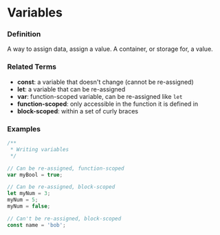 # Variables

### Definition

A way to assign data, assign a value.
A container, or storage for, a value.

### Related Terms

- **const**: a variable that doesn't change (cannot be re-assigned)
- **let**: a variable that can be re-assigned
- **var**: function-scoped variable, can be re-assigned like `let`
- **function-scoped**: only accessible in the function it is defined in
- **block-scoped**: within a set of curly braces

### Examples

```js
/**
 * Writing variables
 */

// Can be re-assigned, function-scoped
var myBool = true;

// Can be re-assigned, block-scoped
let myNum = 3;
myNum = 5;
myNum = false;

// Can't be re-assigned, block-scoped
const name = 'bob';
```
